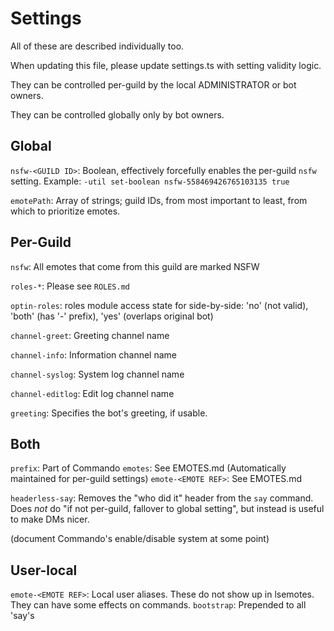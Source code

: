 # Settings

All of these are described individually too.

When updating this file, please update settings.ts with setting validity logic.

They can be controlled per-guild by the local ADMINISTRATOR or bot owners.

They can be controlled globally only by bot owners.

## Global

`nsfw-<GUILD ID>`: Boolean, effectively forcefully enables the per-guild `nsfw` setting.
Example: `-util set-boolean nsfw-558469426765103135 true`

`emotePath`: Array of strings; guild IDs, from most important to least, from which to prioritize emotes.

## Per-Guild

`nsfw`: All emotes that come from this guild are marked NSFW

`roles-*`: Please see `ROLES.md`

`optin-roles`: roles module access state for side-by-side:
 'no' (not valid), 'both' (has '-' prefix), 'yes' (overlaps original bot)

`channel-greet`: Greeting channel name

`channel-info`: Information channel name

`channel-syslog`: System log channel name

`channel-editlog`: Edit log channel name

`greeting`: Specifies the bot's greeting, if usable.

## Both

`prefix`: Part of Commando
`emotes`: See EMOTES.md (Automatically maintained for per-guild settings)
`emote-<EMOTE REF>`: See EMOTES.md

`headerless-say`: Removes the "who did it" header from the `say` command.
 Does *not* do "if not per-guild, fallover to global setting", but instead is useful to make DMs nicer.

(document Commando's enable/disable system at some point)

## User-local

`emote-<EMOTE REF>`: Local user aliases. These do not show up in lsemotes. They can have some effects on commands.
`bootstrap`: Prepended to all 'say's